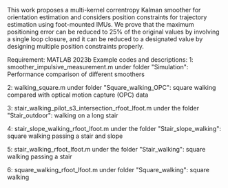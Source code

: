 This work proposes a multi-kernel correntropy Kalman smoother for orientation estimation and considers position constraints for trajectory estimation using foot-mounted IMUs. We prove that the maximum positioning error can be reduced to 25% of the original values by involving a single loop closure, and it can be reduced to a designated value by designing multiple position constraints properly.

Requirement: MATLAB 2023b
Example codes and descriptions: 
1: smoother_impulsive_measurement.m under folder "Simulation": Performance comparison of different smoothers  

2: walking_square.m under folder "Square_walking_OPC": square walking compared with optical motion capture (OPC) data  

3: stair_walking_pilot_s3_intersection_rfoot_lfoot.m under the folder "Stair_outdoor":  walking on a long stair  

4: stair_slope_walking_rfoot_lfoot.m under the folder "Stair_slope_walking":  square walking passing a stair and slope  

5: stair_walking_rfoot_lfoot.m under the folder "Stair_walking": square walking passing a stair  

6: square_walking_rfoot_lfoot.m under folder "Square_walking": square walking  

